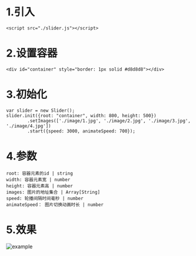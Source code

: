 # 1.引入
```$xslt
<script src="./slider.js"></script>
```
# 2.设置容器

```$xslt
<div id="container" style="border: 1px solid #d8d8d8"></div>
```

# 3.初始化

```$xslt
var slider = new Slider();
slider.init({root: "container", width: 800, height: 500})
        .setImages(['./image/1.jpg', './image/2.jpg', './image/3.jpg', './image/4.jpg'])
        .start({speed: 3000, animateSpeed: 700});
```

# 4.参数

```$xslt
root: 容器元素的id | string
width: 容器元素宽 | number
height: 容器元素高 | number
images: 图片的地址集合 | Array[String]
speed: 轮播间隔时间毫秒 | number
animateSpeed： 图片切换动画时长 | number 
```

# 5.效果

![example](./a.gif)
